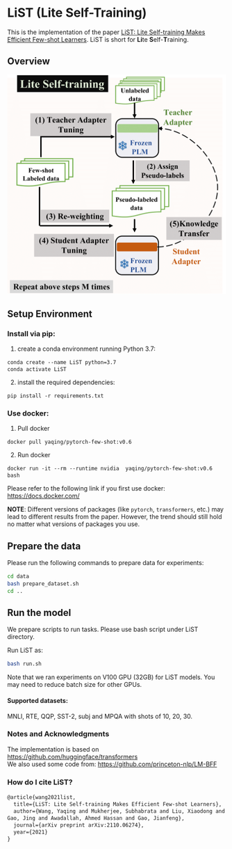# LiST (**Li**te **S**elf-**T**raining)


This is the implementation of the paper [LiST: Lite Self-training Makes Efficient Few-shot Learners](https://arxiv.org/abs/2110.06274). LiST is short for **Li**te **S**elf-**T**raining.

 
## Overview
<img src="./figs/list.png" width="650"/>


## Setup Environment
### Install via pip:

1. create a conda environment running Python 3.7: 
```
conda create --name LiST python=3.7
conda activate LiST
```
2.  install the required dependencies:
```
pip install -r requirements.txt
```

### Use docker:
1. Pull docker </br>
``` 
docker pull yaqing/pytorch-few-shot:v0.6
```

2. Run docker </br>
```
docker run -it --rm --runtime nvidia  yaqing/pytorch-few-shot:v0.6 bash
```
Please refer to the following link if you first use docker: https://docs.docker.com/


**NOTE**: Different versions of packages (like `pytorch`, `transformers`, etc.) may lead to different results from the paper. However, the trend should still hold no matter what versions of packages you use.

## Prepare the data

Please run the following commands to prepare data for experiments:

```bash
cd data
bash prepare_dataset.sh
cd ..
```


## Run the model

We prepare scripts to run tasks. Please use bash script under LiST directory. 


Run LiST  as:

```bash
bash run.sh
```
Note that we ran experiments on V100 GPU (32GB) for LiST models. You may need to reduce batch size for other GPUs.

#### Supported datasets:
MNLI, RTE, QQP, SST-2, subj and MPQA with shots of 10, 20, 30.

### Notes and Acknowledgments
The implementation is based on https://github.com/huggingface/transformers <br>
We also used some code from: https://github.com/princeton-nlp/LM-BFF 


### How do I cite LiST?

```
@article{wang2021list,
  title={LiST: Lite Self-training Makes Efficient Few-shot Learners},
  author={Wang, Yaqing and Mukherjee, Subhabrata and Liu, Xiaodong and Gao, Jing and Awadallah, Ahmed Hassan and Gao, Jianfeng},
  journal={arXiv preprint arXiv:2110.06274},
  year={2021}
}
```